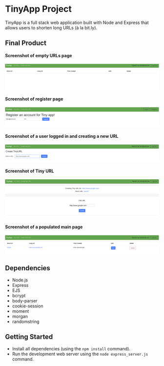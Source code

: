 # TinyApp Project

TinyApp is a full stack web application built with Node and Express that allows users to shorten long URLs (à la bit.ly).

## Final Product

#### Screenshot of empty URLs page
!["Screenshot of empty URLs page"](https://github.com/HoHoHoang/tinyapp/blob/master/docs/Main_Page.png)

#### Screenshot of register page
!["Screenshot of register page"](https://github.com/HoHoHoang/tinyapp/blob/master/docs/Register_Page.png)

#### Screenshot of a user logged in and creating a new URL
!["Screenshot of a user logged in and creating a new URL"](https://github.com/HoHoHoang/tinyapp/blob/master/docs/Create_and_Logged_In.png)

#### Screenshot of Tiny URL
!["Screenshot of Tiny URL"](https://github.com/HoHoHoang/tinyapp/blob/master/docs/Tiny_URL.png)

#### Screenshot of a populated main page
!["Screenshot of a populated main page"](https://github.com/HoHoHoang/tinyapp/blob/master/docs/Populated_Main_Page.png)


## Dependencies

- Node.js
- Express
- EJS
- bcrypt
- body-parser
- cookie-session
- moment
- morgan
- randomstring

## Getting Started

- Install all dependencies (using the `npm install` command).
- Run the development web server using the `node express_server.js` command.